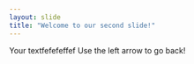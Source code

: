 ```yaml
---
layout: slide
title: "Welcome to our second slide!"
---
```

Your textfefefeffef
Use the left arrow to go back!
